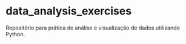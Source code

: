 # data_analysis_exercises
Repositório para prática de análise e visualização de dados utilizando Python.
